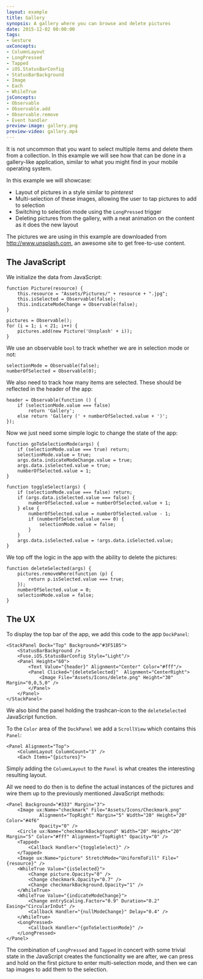 ```yaml
---
layout: example
title: Gallery
synopsis: A gallery where you can browse and delete pictures
date: 2015-12-02 00:00:00
tags:
- Gesture
uxConcepts:
- ColumnLayout
- LongPressed
- Tapped
- iOS.StatusBarConfig
- StatusBarBackground
- Image
- Each
- WhileTrue
jsConcepts:
- Observable
- Observable.add
- Observable.remove
- Event handler
preview-image: gallery.png
preview-video: gallery.mp4
---
```

It is not uncommon that you want to select multiple items and delete them from a collection. In this example we will see how that can be done in a gallery-like application, similar to what you might find in your mobile operating system.

In this example we will showcase:

- Layout of pictures in a style similar to _pinterest_
- Multi-selection of these images, allowing the user to tap pictures to add to selection
- Switching to selection mode using the `LongPressed` trigger
- Deleting pictures from the gallery, with a neat animation on the content as it does the new layout

The pictures we are using in this example are downloaded from http://www.unsplash.com, an awesome site to get free-to-use content.

## The JavaScript

We initialize the data from JavaScript:

<!-- snippet-begin:code/MainView.js:Initialization -->

```
function Picture(resource) {
    this.resource = "Assets/Pictures/" + resource + ".jpg";
    this.isSelected = Observable(false);
    this.indicateModeChange = Observable(false);
}

pictures = Observable();
for (i = 1; i < 21; i++) {
    pictures.add(new Picture('Unsplash' + i));
}
```

<!-- snippet-end -->

We use an observable `bool` to track whether we are in selection mode or not:

<!-- snippet-begin:code/MainView.js:SelectionMode -->

```
selectionMode = Observable(false);
numberOfSelected = Observable(0);
```

<!-- snippet-end -->

We also need to track how many items are selected.
These should be reflected in the header of the app:

<!-- snippet-begin:code/MainView.js:Header -->

```
header = Observable(function () {
    if (selectionMode.value === false)
        return 'Gallery';
    else return 'Gallery (' + numberOfSelected.value + ')';
});
```

<!-- snippet-end -->

Now we just need some simple logic to change the state of the app:

<!-- snippet-begin:code/MainView.js:ToggleSelections -->

```
function goToSelectionMode(args) {
    if (selectionMode.value === true) return;
    selectionMode.value = true;
    args.data.indicateModeChange.value = true;
    args.data.isSelected.value = true;
    numberOfSelected.value = 1;
}

function toggleSelect(args) {
    if (selectionMode.value === false) return;
    if (args.data.isSelected.value === false) {
        numberOfSelected.value = numberOfSelected.value + 1;
    } else {
        numberOfSelected.value = numberOfSelected.value - 1;
        if (numberOfSelected.value === 0) {
            selectionMode.value = false;
        }
    }
    args.data.isSelected.value = !args.data.isSelected.value;
}
```

<!-- snippet-end -->

We top off the logic in the app with the ability to delete the pictures:

<!-- snippet-begin:code/MainView.js:DeleteSelected -->

```
function deleteSelected(args) {
    pictures.removeWhere(function (p) {
        return p.isSelected.value === true;
    });
    numberOfSelected.value = 0;
    selectionMode.value = false;
}
```

<!-- snippet-end -->

## The UX

To display the top bar of the app, we add this code to the app `DockPanel`:

<!-- snippet-begin:code/MainView.ux:TopBar -->

```
<StackPanel Dock="Top" Background="#3F51B5">
    <StatusBarBackground />
    <Fuse.iOS.StatusBarConfig Style="Light"/>
    <Panel Height="60">
        <Text Value="{header}" Alignment="Center" Color="#fff"/>
        <Panel Clicked="{deleteSelected}"  Alignment="CenterRight">
            <Image File="Assets/Icons/delete.png" Height="30" Margin="0,0,5,0" />
        </Panel>
    </Panel>
</StackPanel>
```

<!-- snippet-end -->

We also bind the panel holding the trashcan-icon to the `deleteSelected` JavaScript function.

To the `Color` area of the `DockPanel` we add a `ScrollView` which contains this `Panel`:

<!-- snippet-begin:code/MainView.ux:ColumnLayout -->

```
<Panel Alignment="Top">
    <ColumnLayout ColumnCount="3" />
    <Each Items="{pictures}">
```

<!-- snippet-end -->

Simply adding the `ColumnLayout` to the `Panel` is what creates the interesting resulting layout.

All we need to do then is to define the actual instances of the pictures and wire them up to the previously mentioned JavaScript methods:

<!-- snippet-begin:code/MainView.ux:ImageInstances -->

```
<Panel Background="#333" Margin="3">
    <Image ux:Name="checkmark" File="Assets/Icons/Checkmark.png"
            Alignment="TopRight" Margin="5" Width="20" Height="20" Color="#4f6"
            Opacity="0" />
    <Circle ux:Name="checkmarkBackground" Width="20" Height="20" Margin="5" Color="#fff" Alignment="TopRight" Opacity="0" />
    <Tapped>
        <Callback Handler="{toggleSelect}" />
    </Tapped>
    <Image ux:Name="picture" StretchMode="UniformToFill" File="{resource}" />
    <WhileTrue Value="{isSelected}">
        <Change picture.Opacity="0" />
        <Change checkmark.Opacity="0.7" />
        <Change checkmarkBackground.Opacity="1" />
    </WhileTrue>
    <WhileTrue Value="{indicateModeChange}">
        <Change entryScaling.Factor="0.9" Duration="0.2" Easing="CircularInOut" />
        <Callback Handler="{nullModeChange}" Delay="0.4" />
    </WhileTrue>
    <LongPressed>
        <Callback Handler="{goToSelectionMode}" />
    </LongPressed>
</Panel>
```

<!-- snippet-end -->

The combination of `LongPressed` and `Tapped` in concert with some trivial state in the JavaScript creates the functionality we are after, we can press and hold on the first picture to enter multi-selection mode, and then we can tap images to add them to the selection.
